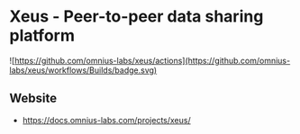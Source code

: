# Xeus - Peer-to-peer data sharing platform

![https://github.com/omnius-labs/xeus/actions](https://github.com/omnius-labs/xeus/workflows/Builds/badge.svg)

## Website

+ <https://docs.omnius-labs.com/projects/xeus/>
